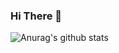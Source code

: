 ### Hi There 👋

![Anurag's github stats](https://github-readme-stats.vercel.app/api?username=VivekReddy98&show_icons=true&theme=dark&count_private=true)

